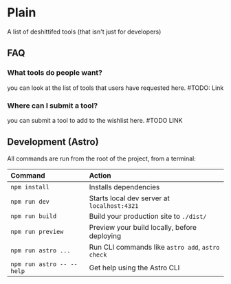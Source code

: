 # Plain

A list of deshittifed tools (that isn't just for developers)

## FAQ

### What tools do people want?

you can look at the list of tools that users have requested here. #TODO: Link

### Where can I submit a tool?

you can submit a tool to add to the wishlist here. #TODO LINK


## Development (Astro)
All commands are run from the root of the project, from a terminal:

| Command                   | Action                                           |
| :------------------------ | :----------------------------------------------- |
| `npm install`             | Installs dependencies                            |
| `npm run dev`             | Starts local dev server at `localhost:4321`      |
| `npm run build`           | Build your production site to `./dist/`          |
| `npm run preview`         | Preview your build locally, before deploying     |
| `npm run astro ...`       | Run CLI commands like `astro add`, `astro check` |
| `npm run astro -- --help` | Get help using the Astro CLI                     |
